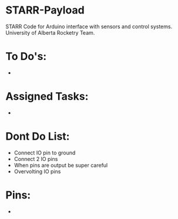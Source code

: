# STARR-Payload
STARR Code for Arduino interface with sensors and control systems. University of Alberta Rocketry Team.


# To Do's:

 - 


# Assigned Tasks:

- 


# Dont Do List:

- Connect IO pin to ground
- Connect 2 IO pins
- When pins are output be super careful 
- Overvolting IO pins


# Pins:

- 
